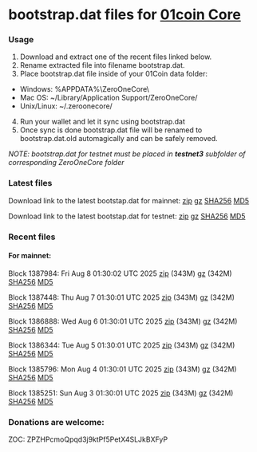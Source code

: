 # bootstrap.dat files for [01coin Core](https://01coin.io)

### Usage

1. Download and extract one of the recent files linked below.
2. Rename extracted file into filename bootstrap.dat.
3. Place bootstrap.dat file inside of your 01Coin data folder:
 - Windows: %APPDATA%\ZeroOneCore\
 - Mac OS: ~/Library/Application Support/ZeroOneCore/
 - Unix/Linux: ~/.zeroonecore/
4. Run your wallet and let it sync using bootstrap.dat
5. Once sync is done bootstrap.dat file will be renamed to bootstrap.dat.old automagically and can be safely removed.

_NOTE: bootstrap.dat for testnet must be placed in **testnet3** subfolder of corresponding ZeroOneCore folder_

### Latest files
Download link to the latest bootstap.dat for mainnet: [zip](https://files.01coin.io/mainnet/bootstrap.dat.zip) [gz](https://files.01coin.io/mainnet/bootstrap.dat.tar.gz) [SHA256](https://files.01coin.io/mainnet/sha256.txt) [MD5](https://files.01coin.io/mainnet/md5.txt)

Download link to the latest bootstap.dat for testnet: [zip](https://files.01coin.io/testnet/bootstrap.dat.zip) [gz](https://files.01coin.io/testnet/bootstrap.dat.tar.gz) [SHA256](https://files.01coin.io/testnet/sha256.txt) [MD5](https://files.01coin.io/testnet/md5.txt)

### Recent files

#### For mainnet:

Block 1387984: Fri Aug  8 01:30:02 UTC 2025 [zip](https://files.01coin.io/mainnet/2025-08-08/bootstrap.dat.zip) (343M) [gz](https://files.01coin.io/mainnet/2025-08-08/bootstrap.dat.tar.gz) (342M) [SHA256](https://files.01coin.io/mainnet/2025-08-08/sha256.txt) [MD5](https://files.01coin.io/mainnet/2025-08-08/md5.txt)

Block 1387448: Thu Aug  7 01:30:01 UTC 2025 [zip](https://files.01coin.io/mainnet/2025-08-07/bootstrap.dat.zip) (343M) [gz](https://files.01coin.io/mainnet/2025-08-07/bootstrap.dat.tar.gz) (342M) [SHA256](https://files.01coin.io/mainnet/2025-08-07/sha256.txt) [MD5](https://files.01coin.io/mainnet/2025-08-07/md5.txt)

Block 1386888: Wed Aug  6 01:30:01 UTC 2025 [zip](https://files.01coin.io/mainnet/2025-08-06/bootstrap.dat.zip) (343M) [gz](https://files.01coin.io/mainnet/2025-08-06/bootstrap.dat.tar.gz) (342M) [SHA256](https://files.01coin.io/mainnet/2025-08-06/sha256.txt) [MD5](https://files.01coin.io/mainnet/2025-08-06/md5.txt)

Block 1386344: Tue Aug  5 01:30:01 UTC 2025 [zip](https://files.01coin.io/mainnet/2025-08-05/bootstrap.dat.zip) (343M) [gz](https://files.01coin.io/mainnet/2025-08-05/bootstrap.dat.tar.gz) (342M) [SHA256](https://files.01coin.io/mainnet/2025-08-05/sha256.txt) [MD5](https://files.01coin.io/mainnet/2025-08-05/md5.txt)

Block 1385796: Mon Aug  4 01:30:01 UTC 2025 [zip](https://files.01coin.io/mainnet/2025-08-04/bootstrap.dat.zip) (343M) [gz](https://files.01coin.io/mainnet/2025-08-04/bootstrap.dat.tar.gz) (342M) [SHA256](https://files.01coin.io/mainnet/2025-08-04/sha256.txt) [MD5](https://files.01coin.io/mainnet/2025-08-04/md5.txt)

Block 1385251: Sun Aug  3 01:30:01 UTC 2025 [zip](https://files.01coin.io/mainnet/2025-08-03/bootstrap.dat.zip) (343M) [gz](https://files.01coin.io/mainnet/2025-08-03/bootstrap.dat.tar.gz) (342M) [SHA256](https://files.01coin.io/mainnet/2025-08-03/sha256.txt) [MD5](https://files.01coin.io/mainnet/2025-08-03/md5.txt)


### Donations are welcome:

ZOC: ZPZHPcmoQpqd3j9ktPf5PetX4SLJkBXFyP
